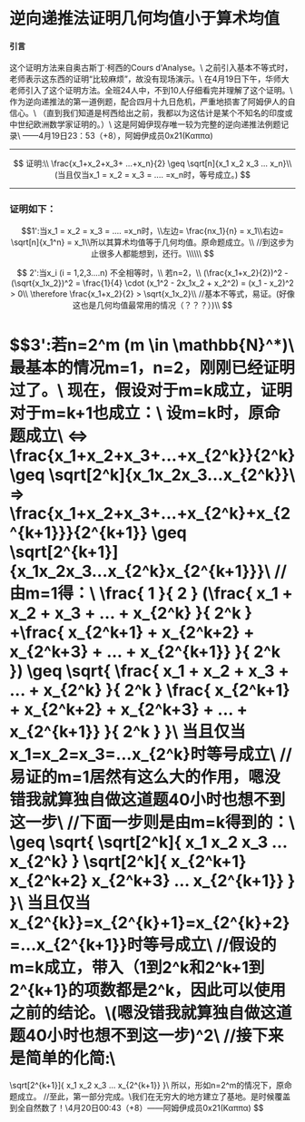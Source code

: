 <script 
  src="https://cdn.bootcss.com/mathjax/2.7.5/MathJax.js?config=TeX-MML-AM_CHTML">
</script>
# 逆向递推法证明几何均值小于算术均值
#### 引言
这个证明方法来自奥古斯丁·柯西的Cours d'Analyse。\\
之前引入基本不等式时，老师表示这东西的证明“比较麻烦”，故没有现场演示。\\
在4月19日下午，华师大老师引入了这个证明方法。全班24人中，不到10人仔细看完并理解了这个证明。\\
作为逆向递推法的第一道例题，配合四月十九日危机，严重地损害了阿姆伊人的自信心。\\
（直到我们知道是柯西给出之前，我都以为这估计是某个不知名的印度或中世纪欧洲数学家证明的。）\\
这是阿姆伊现存唯一较为完整的逆向递推法例题记录\\
——4月19日23：53（+8），阿姆伊成员0x21(Καππα)

---

$$
证明:\\
\frac{x_1+x_2+x_3+ ...+x_n}{2} \geq \sqrt[n]{x_1 x_2 x_3 ... x_n}\\
(当且仅当x_1 = x_2 = x_3 = .... =x_n时，等号成立。)
$$

---

### 证明如下：


$$1':当x_1 = x_2 = x_3 = .... =x_n时，\\左边= \frac{nx_1}{n} = x_1\\右边= \sqrt[n]{x_1^n} = x_1\\所以其算术均值等于几何均值。原命题成立。\\
//到这步为止很多人都能想到，还行。\\\\\\
$$

$$ 2':当x_i (i = 1,2,3....n) 不全相等时，\\
若n=2，\\
(\frac{x_1+x_2}{2})^2 - (\sqrt{x_1x_2})^2 = \frac{1}{4} \cdot (x_1^2 - 2x_1x_2 + x_2^2) = (x_1 - x_2)^2 > 0\\
\therefore \frac{x_1+x_2}{2} > \sqrt{x_1x_2}\\
//基本不等式，易证。(好像这也是几何均值最常用的情况（？？？）)\\
$$

$$3':若n=2^m (m \in \mathbb{N}^*)\\
最基本的情况m=1，n=2，刚刚已经证明过了。\\
现在，假设对于m=k成立，证明对于m=k+1也成立：\\
设m=k时，原命题成立\\
<=> \frac{x_1+x_2+x_3+...+x_{2^k}}{2^k} \geq \sqrt[2^k]{x_1x_2x_3...x_{2^k}}\\
=> \frac{x_1+x_2+x_3+...+x_{2^k}+x_{2^{k+1}}}{2^{k+1}} \geq \sqrt[2^{k+1}]{x_1x_2x_3...x_{2^k}x_{2^{k+1}}}\\
//由m=1得：\\
\frac{
        1
    }{
        2
        }
        (\frac{
            x_1 + x_2 + x_3 + ... + x_{2^k}
            }{
                2^k
            }
        +\frac{
            x_{2^k+1} + x_{2^k+2} + x_{2^k+3} + ... + x_{2^{k+1}}
            }{
                2^k
            })
\geq
\sqrt{
    \frac{
        x_1 + x_2 + x_3 + ... + x_{2^k}
    }{
        2^k
    }
    \frac{
        x_{2^k+1} + x_{2^k+2} + x_{2^k+3} + ... + x_{2^{k+1}}
    }{
        2^k
    }
}\\
当且仅当x_1=x_2=x_3=...x_{2^k}时等号成立\\
//易证的m=1居然有这么大的作用，嗯没错我就算独自做这道题40小时也想不到这一步\\
//下面一步则是由m=k得到的：\\
\geq
\sqrt{
    \sqrt[2^k]{
        x_1  x_2  x_3  ...  x_{2^k}
    }
    \sqrt[2^k]{
        x_{2^k+1}  x_{2^k+2}  x_{2^k+3}  ...  x_{2^{k+1}}
    }
}\\
当且仅当x_{2^{k}}=x_{2^{k}+1}=x_{2^{k}+2}=...x_{2^{k+1}}时等号成立\\
//假设的m=k成立，带入（1到2^k和2^k+1到2^{k+1}的项数都是2^k，因此可以使用之前的结论。\\(嗯没错我就算独自做这道题40小时也想不到这一步)^2\\
//接下来是简单的化简:\\
=
\sqrt[2^{k+1}]{
    x_1  x_2  x_3  ...  x_{2^{k+1}}
}\\
所以，形如n=2^m的情况下，原命题成立。
//至此，第一部分完成。\\我们在无穷大的地方建立了基地。是时候覆盖到全自然数了！\\4月20日00:43（+8）——阿姆伊成员0x21(Καππα)
$$